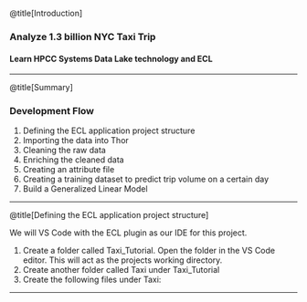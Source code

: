 @title[Introduction]

### Analyze 1.3 billion NYC Taxi Trip 

#### Learn HPCC Systems Data Lake technology and ECL

---

@title[Summary]

### Development Flow

<ol>
<li class="fragment" data-fragment-index="1">Defining the ECL application project structure</li>
<li class="fragment" data-fragment-index="2">Importing the data into Thor</li>
<li class="fragment" data-fragment-index="3">Cleaning the raw data</li>
<li class="fragment" data-fragment-index="4">Enriching the cleaned data</li>
<li class="fragment" data-fragment-index="5">Creating an attribute file</li>
<li class="fragment" data-fragment-index="6">Creating a training dataset to predict trip volume on a certain day</li>
<li class="fragment" data-fragment-index="7">Build a Generalized Linear Model</li>
</ol>

---

@title[Defining the ECL application project structure]

We will VS Code with the ECL plugin as our IDE for this project.

1. Create a folder called Taxi_Tutorial. Open the folder in the VS Code editor. This will act as the projects working directory.
2. Create another folder called Taxi under Taxi_Tutorial
3. Create the following files under Taxi:

----